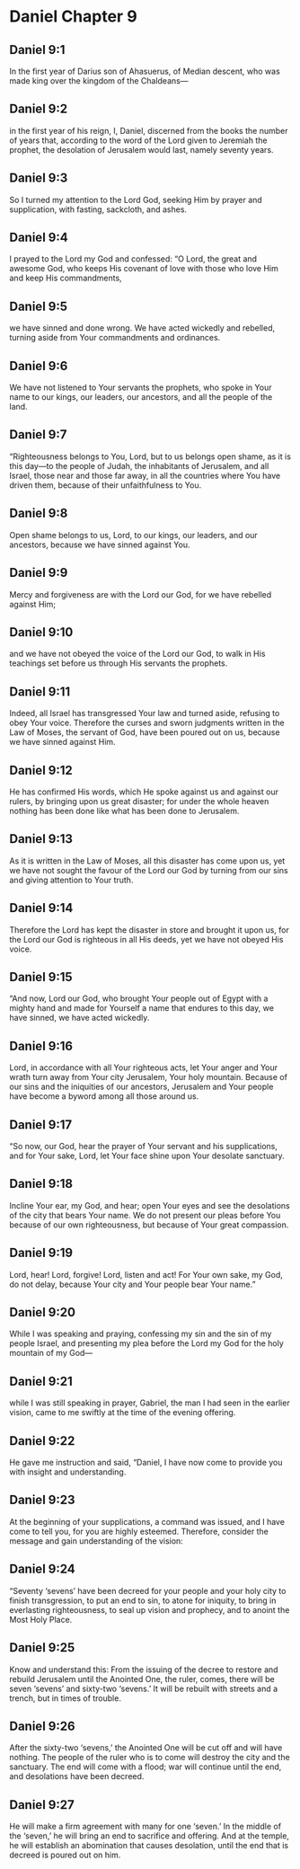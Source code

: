 # Daniel Chapter 9

## Daniel 9:1
In the first year of Darius son of Ahasuerus, of Median descent, who was made king over the kingdom of the Chaldeans—

## Daniel 9:2
in the first year of his reign, I, Daniel, discerned from the books the number of years that, according to the word of the Lord given to Jeremiah the prophet, the desolation of Jerusalem would last, namely seventy years.

## Daniel 9:3
So I turned my attention to the Lord God, seeking Him by prayer and supplication, with fasting, sackcloth, and ashes.

## Daniel 9:4
I prayed to the Lord my God and confessed: “O Lord, the great and awesome God, who keeps His covenant of love with those who love Him and keep His commandments,

## Daniel 9:5
we have sinned and done wrong. We have acted wickedly and rebelled, turning aside from Your commandments and ordinances.

## Daniel 9:6
We have not listened to Your servants the prophets, who spoke in Your name to our kings, our leaders, our ancestors, and all the people of the land.

## Daniel 9:7
“Righteousness belongs to You, Lord, but to us belongs open shame, as it is this day—to the people of Judah, the inhabitants of Jerusalem, and all Israel, those near and those far away, in all the countries where You have driven them, because of their unfaithfulness to You.

## Daniel 9:8
Open shame belongs to us, Lord, to our kings, our leaders, and our ancestors, because we have sinned against You.

## Daniel 9:9
Mercy and forgiveness are with the Lord our God, for we have rebelled against Him;

## Daniel 9:10
and we have not obeyed the voice of the Lord our God, to walk in His teachings set before us through His servants the prophets.

## Daniel 9:11
Indeed, all Israel has transgressed Your law and turned aside, refusing to obey Your voice. Therefore the curses and sworn judgments written in the Law of Moses, the servant of God, have been poured out on us, because we have sinned against Him.

## Daniel 9:12
He has confirmed His words, which He spoke against us and against our rulers, by bringing upon us great disaster; for under the whole heaven nothing has been done like what has been done to Jerusalem.

## Daniel 9:13
As it is written in the Law of Moses, all this disaster has come upon us, yet we have not sought the favour of the Lord our God by turning from our sins and giving attention to Your truth.

## Daniel 9:14
Therefore the Lord has kept the disaster in store and brought it upon us, for the Lord our God is righteous in all His deeds, yet we have not obeyed His voice.

## Daniel 9:15
“And now, Lord our God, who brought Your people out of Egypt with a mighty hand and made for Yourself a name that endures to this day, we have sinned, we have acted wickedly.

## Daniel 9:16
Lord, in accordance with all Your righteous acts, let Your anger and Your wrath turn away from Your city Jerusalem, Your holy mountain. Because of our sins and the iniquities of our ancestors, Jerusalem and Your people have become a byword among all those around us.

## Daniel 9:17
“So now, our God, hear the prayer of Your servant and his supplications, and for Your sake, Lord, let Your face shine upon Your desolate sanctuary.

## Daniel 9:18
Incline Your ear, my God, and hear; open Your eyes and see the desolations of the city that bears Your name. We do not present our pleas before You because of our own righteousness, but because of Your great compassion.

## Daniel 9:19
Lord, hear! Lord, forgive! Lord, listen and act! For Your own sake, my God, do not delay, because Your city and Your people bear Your name.”

## Daniel 9:20
While I was speaking and praying, confessing my sin and the sin of my people Israel, and presenting my plea before the Lord my God for the holy mountain of my God—

## Daniel 9:21
while I was still speaking in prayer, Gabriel, the man I had seen in the earlier vision, came to me swiftly at the time of the evening offering.

## Daniel 9:22
He gave me instruction and said, “Daniel, I have now come to provide you with insight and understanding.

## Daniel 9:23
At the beginning of your supplications, a command was issued, and I have come to tell you, for you are highly esteemed. Therefore, consider the message and gain understanding of the vision:

## Daniel 9:24
“Seventy ‘sevens’ have been decreed for your people and your holy city to finish transgression, to put an end to sin, to atone for iniquity, to bring in everlasting righteousness, to seal up vision and prophecy, and to anoint the Most Holy Place.

## Daniel 9:25
Know and understand this: From the issuing of the decree to restore and rebuild Jerusalem until the Anointed One, the ruler, comes, there will be seven ‘sevens’ and sixty-two ‘sevens.’ It will be rebuilt with streets and a trench, but in times of trouble.

## Daniel 9:26
After the sixty-two ‘sevens,’ the Anointed One will be cut off and will have nothing. The people of the ruler who is to come will destroy the city and the sanctuary. The end will come with a flood; war will continue until the end, and desolations have been decreed.

## Daniel 9:27
He will make a firm agreement with many for one ‘seven.’ In the middle of the ‘seven,’ he will bring an end to sacrifice and offering. And at the temple, he will establish an abomination that causes desolation, until the end that is decreed is poured out on him.
